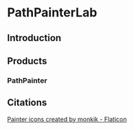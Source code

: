 # PathPainterLab

## Introduction

## Products

### PathPainter



## Citations

<a href="https://www.flaticon.com/free-icons/painter" title="painter icons">Painter icons created by monkik - Flaticon</a>
